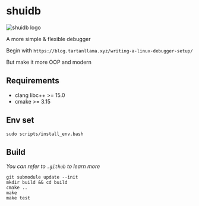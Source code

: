 # shuidb

![shuidb logo](https://s1.imagehub.cc/images/2023/10/06/logo_white_background8ba95866c8148f0e.jpeg)

A more simple & flexible debugger

Begin with `https://blog.tartanllama.xyz/writing-a-linux-debugger-setup/`

But make it more OOP and modern

## Requirements
- clang libc++ >= 15.0
- cmake >= 3.15

## Env set
`sudo scripts/install_env.bash`

## Build
*You can refer to `.github` to learn more*
```
git submodule update --init
mkdir build && cd build
cmake ..
make
make test
```